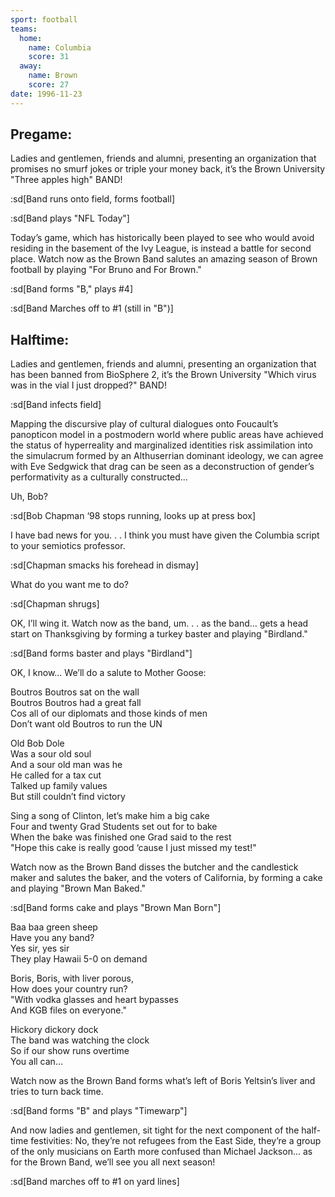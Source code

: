 ```yaml
---
sport: football
teams:
  home:
    name: Columbia
    score: 31
  away:
    name: Brown
    score: 27
date: 1996-11-23
---
```


## Pregame:

Ladies and gentlemen, friends and alumni, presenting an organization that promises no smurf jokes or triple your money back, it’s the Brown University "Three apples high" BAND!

:sd[Band runs onto field, forms football]

:sd[Band plays "NFL Today"]

Today’s game, which has historically been played to see who would avoid residing in the basement of the Ivy League, is instead a battle for second place. Watch now as the Brown Band salutes an amazing season of Brown football by playing "For Bruno and For Brown."

:sd[Band forms "B," plays #4]

:sd[Band Marches off to #1 (still in "B")]

## Halftime:

Ladies and gentlemen, friends and alumni, presenting an organization that has been banned from BioSphere 2, it’s the Brown University "Which virus was in the vial I just dropped?" BAND!

:sd[Band infects field]

Mapping the discursive play of cultural dialogues onto Foucault’s panopticon model in a postmodern world where public areas have achieved the status of hyperreality and marginalized identities risk assimilation into the simulacrum formed by an Althuserrian dominant ideology, we can agree with Eve Sedgwick that drag can be seen as a deconstruction of gender’s performativity as a culturally constructed...

Uh, Bob?

:sd[Bob Chapman ‘98 stops running, looks up at press box]

I have bad news for you. . . I think you must have given the Columbia script to your semiotics professor.

:sd[Chapman smacks his forehead in dismay]

What do you want me to do?

:sd[Chapman shrugs]

OK, I’ll wing it. Watch now as the band, um. . . as the band... gets a head start on Thanksgiving by forming a turkey baster and playing "Birdland."

:sd[Band forms baster and plays "Birdland"]

OK, I know... We’ll do a salute to Mother Goose:

Boutros Boutros sat on the wall\
Boutros Boutros had a great fall\
Cos all of our diplomats and those kinds of men\
Don’t want old Boutros to run the UN

Old Bob Dole\
Was a sour old soul\
And a sour old man was he\
He called for a tax cut\
Talked up family values\
But still couldn’t find victory

Sing a song of Clinton, let’s make him a big cake\
Four and twenty Grad Students set out for to bake\
When the bake was finished one Grad said to the rest\
"Hope this cake is really good ‘cause I just missed my test!"

Watch now as the Brown Band disses the butcher and the candlestick maker and salutes the baker, and the voters of California, by forming a cake and playing "Brown Man Baked."

:sd[Band forms cake and plays "Brown Man Born"]

Baa baa green sheep\
Have you any band?\
Yes sir, yes sir\
They play Hawaii 5-0 on demand

Boris, Boris, with liver porous,\
How does your country run?\
"With vodka glasses and heart bypasses\
And KGB files on everyone."

Hickory dickory dock\
The band was watching the clock\
So if our show runs overtime\
You all can...

Watch now as the Brown Band forms what’s left of Boris Yeltsin’s liver and tries to turn back time.

:sd[Band forms "B" and plays "Timewarp"]

And now ladies and gentlemen, sit tight for the next component of the half-time festivities: No, they’re not refugees from the East Side, they’re a group of the only musicians on Earth more confused than Michael Jackson... as for the Brown Band, we’ll see you all next season!

:sd[Band marches off to #1 on yard lines]
